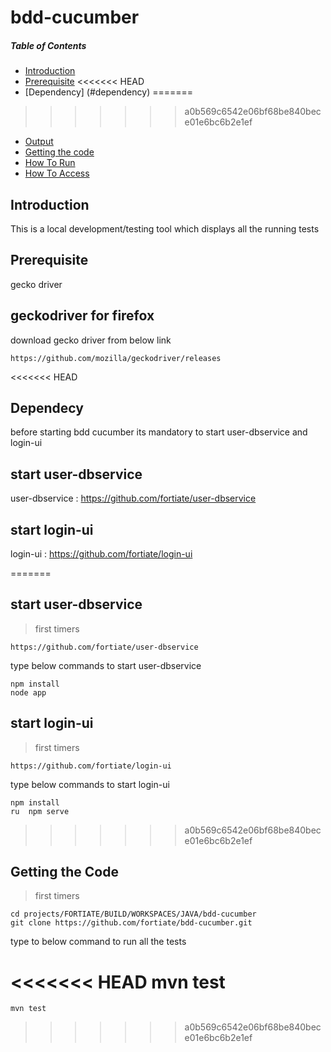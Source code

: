 # bdd-cucumber

##### Table of Contents  
+ [Introduction](#introduction) 
+ [Prerequisite](#prerequisite) 
<<<<<<< HEAD
+ [Dependency] (#dependency)
=======
>>>>>>> a0b569c6542e06bf68be840bece01e6bc6b2e1ef
+ [Output](#output) 
+ [Getting the code](#getting_the_code)
+ [How To Run](#how_to_run)
+ [How To Access](#how_to_access)

<a name="introduction"/>

## Introduction
This is a local development/testing tool which displays all the running tests 

<a name="prerequiste"/> 

## Prerequisite
gecko driver

## geckodriver for firefox

download gecko driver from below link 

    https://github.com/mozilla/geckodriver/releases
<<<<<<< HEAD
    
## Dependecy
 
 before starting bdd cucumber its mandatory to start user-dbservice and login-ui 

## start user-dbservice

 user-dbservice : https://github.com/fortiate/user-dbservice

    
## start login-ui

login-ui : https://github.com/fortiate/login-ui

=======
 
## start user-dbservice

> first timers

    https://github.com/fortiate/user-dbservice

type below commands to start user-dbservice

    npm install
    node app
    
## start login-ui

> first timers

    https://github.com/fortiate/login-ui

type below commands to start login-ui

    npm install
    ru  npm serve
    
>>>>>>> a0b569c6542e06bf68be840bece01e6bc6b2e1ef

## Getting the Code

> first timers

    cd projects/FORTIATE/BUILD/WORKSPACES/JAVA/bdd-cucumber
    git clone https://github.com/fortiate/bdd-cucumber.git

type to below command to run all the tests 

<<<<<<< HEAD
    mvn test
=======
    mvn test
>>>>>>> a0b569c6542e06bf68be840bece01e6bc6b2e1ef
